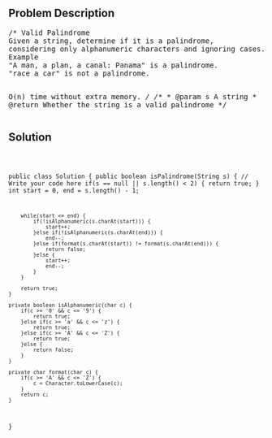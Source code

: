 <!--
<style>
  body { font-family: Arial, sans-serif; }
  .container { max-width: 100%; margin: auto; padding: 20px; }
  .comment-block { background-color: #f9f9f9; padding: 10px; border-left: 5px solid #ccc; max-width: 80%; margin: auto;}
  .code-block { background-color: #f4f4f4; padding: 10px; border: 1px solid #ddd; }
</style>
-->

<div class='container'>
<h2>Problem Description</h2>
<div class='comment-block'>
<pre>
/* Valid Palindrome
Given a string, determine if it is a palindrome, 
considering only alphanumeric characters and ignoring cases.
Example
"A man, a plan, a canal: Panama" is a palindrome.
"race a car" is not a palindrome.

O(n) time without extra memory.
*/
    /**
     * @param s A string
     * @return Whether the string is a valid palindrome
     */
</pre>
</div>

<h2>Solution</h2>
<div class='code-block'>
<pre><code class='language-java'>

public class Solution {
    public boolean isPalindrome(String s) {
        // Write your code here
        if(s == null || s.length() < 2) {
            return true;
        }
        int start = 0, end = s.length() - 1;
        
        while(start <= end) {
            if(!isAlphanumeric(s.charAt(start))) {
                start++;
            }else if(!isAlphanumeric(s.charAt(end))) {
                end--;
            }else if(format(s.charAt(start)) != format(s.charAt(end))) {
                return false;
            }else {
                start++;
                end--;
            }
        }
        
        return true;
    }
    
    private boolean isAlphanumeric(char c) {
        if(c >= '0' && c <= '9') {
            return true;
        }else if(c >= 'a' && c <= 'z') {
            return true;
        }else if(c >= 'A' && c <= 'Z') {
            return true;
        }else {
            return false;
        }
    }
    
    private char format(char c) {
        if(c >= 'A' && c <= 'Z') {
            c = Character.toLowerCase(c);
        }
        return c;
    }
}</code></pre>
</div>
</div>
